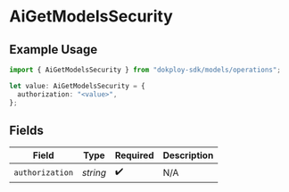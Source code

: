 # AiGetModelsSecurity

## Example Usage

```typescript
import { AiGetModelsSecurity } from "dokploy-sdk/models/operations";

let value: AiGetModelsSecurity = {
  authorization: "<value>",
};
```

## Fields

| Field              | Type               | Required           | Description        |
| ------------------ | ------------------ | ------------------ | ------------------ |
| `authorization`    | *string*           | :heavy_check_mark: | N/A                |